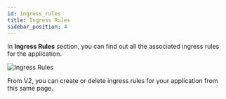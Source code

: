 ```yaml
---
id: ingress_rules
title: Ingress Rules
sidebar_position: 4
---
```


In **Ingress Rules** section, you can find out all the associated ingress rules for the application.

![Ingress Rules](/assets/2.x.x/application-ingress-rules.png)

From V2, you can create or delete ingress rules for your application from this same page.